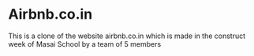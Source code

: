 # Airbnb.co.in
This is a clone of the website airbnb.co.in which is made in the construct week of Masai School by a team of 5 members

